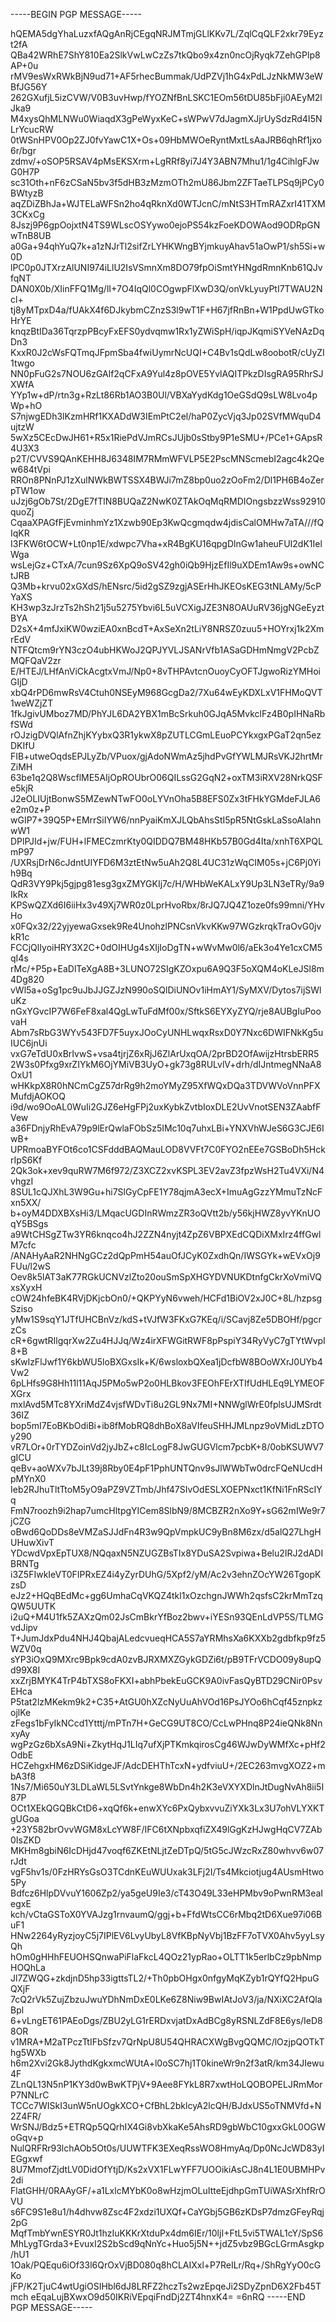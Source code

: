 -----BEGIN PGP MESSAGE-----

hQEMA5dgYhaLuzxfAQgAnRjCEgqNRJMTmjGLlKKv7L/ZqlCqQLF2xkr79Eyzt2fA
QBa42WRhE7ShY810Ea2SlkVwLwCzZs7tkQbo9x4zn0ncOjRyqk7ZehGPlp8AP+0u
rMV9esWxRWkBjN9ud71+AF5rhecBummak/UdPZVj1hG4xPdLJzNkMW3eWBfJG56Y
262GXufjL5izCVW/V0B3uvHwp/fYOZNfBnLSKC1EOm56tDU85bFji0AEyM2lJka9
M4xysQhMLNWu0WiaqdX3gPeWyxKeC+sWPwV7dJagmXJjrUySdzRd4I5NLrYcucRW
0tWSnHPV0Op2ZJ0fvYawC1X+Os+09HbMWOeRyntMxtLsAaJRB6qhRf1jxo6r/bgr
zdmv/+oSOP5RSAV4pMsEKSXrm+LgRRf8yi7J4Y3ABN7Mhu1/1g4CihlgFJwG0H7P
sc31Oth+nF6zCSaN5bv3f5dHB3zMzmOTh2mU86Jbm2ZFTaeTLPSq9jPCy0BWtyzB
aqZDiZBhJa+WJTELaWFSn2ho4qRknXd0WTJcnC/mNtS3HTmRAZxrI41TXM3CKxCg
8Jszj9P6gpOojxtN4TS9WLscOSYywo0ejoPS54kzFoeKDOWAod9ODRpGNwTnB8UB
a0Ga+94qhYuQ7k+a1zNJrTl2sifZrLYHKWngBYjmkuyAhav51aOwP1/sh5Si+w0D
lPC0p0JTXrzAlUNI974iLlU2IsVSmnXm8DO79fpOiSmtYHNgdRmnKnb61QJvfqNT
DAN0X0b/XIinFFQ1Mg/lI+7O4IqQl0COgwpFlXwD3Q/onVkLyuyPtI7TWAU2Ncl+
tj8yMTpxD4a/fUAkX4f6DJkybmCZnzS3l9wT1F+H67jfRnBn+W1PpdUwGTkoHrYE
knqzBtIDa36TqrzpPBcyFxEFS0ydvqmw1Rx1yZWiSpH/iqpJKqmiSYVeNAzDqDn3
KxxR0J2cWsFQTmqJFpmSba4fwiUymrNcUQI+C4Bv1sQdLw8oobotR/cUyZI1twgo
NN0pFuG2s7NOU6zGAlf2qCFxA9Yul4z8pOVE5YvlAQITPkzDIsgRA95RhrSJXWfA
YYp1w+dP/rtn3g+RzLt86Rb1AO3B0Ul/VBXaYydKdg1OeGSdQ9sLW8Lvo4pWp+hO
S7njwgEDh3lKzmHRf1KXADdW3IEmPtC2el/haP0ZycVjq3Jp02SVfMWquD4ujtzW
5wXz5CEcDwJH61+R5x1RiePdVJmRCsJUjb0sStby9P1eSMU+/PCe1+GApsR4U3X3
p2T/CVVS9QAnKEHH8J6348IM7RMmWFVLP5E2PscMNScmebI2agc4k2Qew684tVpi
RROn8PNnPJ1zXulNWkBWTSSX4BWJi7mZ8bp0uo2zOoFm2/Dl1PH6B4oZerpTW1ow
uJzj6gOb7St/2DgE7fTlN8BUQaZ2NwK0ZTAkOqMqRMDIOngsbzzWss92910quoZj
CqaaXPAGfFjEvminhmYz1Xzwb90Ep3KwQcgmqdw4jdisCalOMHw7aTA///fQIqKR
I3FKW6tOCW+Lt0np1E/xdwpc7Vha+xR4BgKU16qpgDlnGw1aheuFUI2dK1IelWga
wsLejGz+CTxA/7cun9Sz6XpQ9oSV42gh0iQb9HjzEfIl9uXDEm1Aw9s+owNCtJRB
Q3Mb+krvu02xGXdS/hENsrc/5id2gSZ9zgjASErHhJKEOsKEG3tNLAMy/5cPYaXS
KH3wp3zJrzTs2hSh21j5u5275Ybvi6L5uVCXigJZE3N8OAUuRV36jgNGeEyztBYA
D2sX+4mfJxiKW0wziEA0xnBcdT+AxSeXn2tLiY8NRSZ0zuu5+HOYrxj1k2XmrEdV
NTFQtcm9rYN3czO4ubHKWoJ2QPJYVLJSANrVfb1ASaGDHmNmgV2PcbZMQFQaV2zr
E/HTEJ/LHfAnViCkAcgtxVmJ/Np0+8vTHPAvtcnOuoyCyOFTJgwoRizYMHoiGIjD
xbQ4rPD6mwRsV4Ctuh0NSEyM968GcgDa2/7Xu64wEyKDXLxV1FHMoQVT1weWZjZT
1fkJgivUMboz7MD/PhYJL6DA2YBX1mBcSrkuh0GJqA5MvkclFz4B0pIHNaRbfSWd
rOJzigDVQlAfnZhjKYybxQ3R1ykwX8pZUTLCGmLEuoPCYkxgxPGaT2qn5ezDKIfU
FIB+utweOqdsEPJLyZb/VPuox/gjAdoNWmAz5jhdPvGfYWLMJRsVKJ2hrtMrZiMH
63be1q2Q8WscflME5AIjOpROUbrO06QILssG2GqN2+oxTM3iRXV28NrkQSFe5kjR
J2eOLIUjtBonwS5MZewNTwFO0oLYVnOha5B8EFS0Zx3tFHkYGMdeFJLA6e2m0z+P
wGIP7+39Q5P+EMrrSiIYW6/nnPyaiKmXJLQbAhsStI5pR5NtGskLaSsoAIahnwW1
DPlPJId+jw/FUH+lFMECzmrKty0QIDDQ7BM48HKb57B0Gd4Ita/xnhT6XPQLmP97
/UXRsjDrN6cJdntUIYFD6M3ztEtNw5uAh2Q8L4UC31zWqCIM05s+jC6Pj0Yih9Bq
QdR3VY9Pkj5gjpg81esg3gxZMYGKIj7c/H/WHbWeKALxY9Up3LN3eTRy/9a9IkRx
KPSwQZXd6I6iiHx3v49Xj7WR0z0LprHvoRbx/8rJQ7JQ4Z1oze0fs99mni/YHvHo
x0FQx32/22yjyewaGxsek9Re4UnohzlPNCsnVkvKKw97WGzkrqkTraOvG0jvkR1c
FCCjQlIyoiHRY3X2C+0dOIHUg4sXIjIoDgTN+wWvMw0l6/aEk3o4Ye1cxCM5qI4s
rMc/+P5p+EaDlTeXgA8B+3LUNO72SIgKZOxpu6A9Q3F5oXQM4oKLeJSl8m4Dg820
vWl5a+oSg1pc9uJbJJGZJzN990oSQlDiUNOv1iHmAY1/SyMXV/Dytos7ijSWluKz
nGxYGvcIP7W6FeF8xal4QgLwTuFdMf00x/SftkS6EYXyZYQ/rje8AUBgIuPoovaH
Abm7sRbG3WYv543FD7F5uyxJOoCyUNHLwqxRsxD0Y7Nxc6DWIFNkKg5uIUC6jnUi
vxG7eTdU0xBrIvwS+vsa4tjrjZ6xRjJ6ZlArUxqOA/2prBD2OfAwijzHtrsbERR5
2W3s0Pfxg9xrZIYkM6OjYMiVB3UyO+gk73g8RULvlV+drh/dIJntmegNNaA8OxU1
wHKkpX8R0hNCmCgZ57drRg9h2moYMyZ95XfWQxDQa3TDVWVoVnnPFXMufdjAOKOQ
i9d/wo9OoAL0WuIi2GJZ6eHgFPj2uxKybkZvtbIoxDLE2UvVnotSEN3ZAabfFVew
a36FDnjyRhEvA79p9lErQwlaFObSz5IMc10q7uhxLBi+YNXVhWJeS6G3CJE6IwB+
UPRmoaBYFOt6co1CSFdddBAQMauLOD8VVFt7C0FYO2nEEe7GSBoDh5HckrIpS6Kf
2Qk3ok+xev9quRW7M6f972/Z3XCZ2xvKSPL3EV2avZ3fpzWsH2Tu4VXi/N4vhgzI
8SUL1cQJXhL3W9Gu+hi7SlGyCpFE1Y78qjmA3ecX+ImuAgGzzYMmuTzNcFxn5XX/
b+oyM4DDXBXsHi3/LMqacUGDInRWmzZR3oQVtt2b/y56kjHWZ8yvYKnUOqY5BSgs
a9WtCHSgZTw3YR6knqco4hJ2ZZN4nyjt4ZpZ6VBPXEdCQDiXMxIrz4ffGwlM7cfc
/ANAHyAaR2NHNgGCz2dQpPmH54auOfJCyK0ZxdhQn/IWSGYk+wEVxOj9FUu/l2wS
Oev8k5lAT3aK77RGkUCNVzlZto20ouSmSpXHGYDVNUKDtnfgCkrXoVmiVQxsXyxH
cOW24hfeBK4RVjDKjcbOn0/+QKPYyN6vweh/HCFd1BiOV2xJ0C+8L/hzpsgSziso
yMw1S9sqY1JTfUHCBnVz/kdS+tVJfW3FKxG7KEq/i/SCavj8Ze5DBOHf/pgcrzCs
cR+6gwtRIlgqrXw2Zu4HJJq/Wz4irXFWGitRWF8pPspiY34RyVyC7gTYtWvpI8+B
sKwIzFlJwf1Y6kbWU5loBXGxsIk+K/6wsloxbQXea1jDcfbW8BOoWXrJ0UYb4Vw2
6pLHfs9G8Hh11l11AqJ5PMo5wP2o0HLBkov3FEOhFErXTIfUdHLEq9LYMEOFXGrx
mxlAvd5MTc8YXriMdZ4vjsfWDvTi8u2GL9Nx7MI+NNWglWrE0fplsUJMSrdt36IZ
bop5mI7EoBKbOdiBi+ib8fMobRQ8dhBoX8aVIfeuSHHJMLnpz9oVMidLzDTOy290
vR7LOr+0rTYDZoinVd2jyJbZ+c8IcLogF8JwGUGVlcm7pcbK+8/0obKSUWV7gICU
qeBv+aoWXv7bJLt39j8Rby0E4pF1PphUNTQnv9sJlWWbTw0drcFQeNUcdHpMYnX0
Ieb2RJhuTltTtoM5yO9aPZ9VZTmb/Jhf47SIvOdESLXOEPNxct1KfNi1FnRScIYq
FmN7roozh9i2hap7umcHltpgYICem8SlbN9/8MCBZR2nXo9Y+sG62mIWe9r7jCZG
oBwd6QoDDs8eVMZaSJJdFn4R3w9QpVmpkUC9yBn8M6zx/d5alQ27LhgHUHuwXivT
YDcwdVpxEpTUX8/NQqaxN5NZUGZBsTIx8YDuSA2Svpiwa+Belu2IRJ2dADIBRNTg
i3Z5FIwkIeVT0FIPRxEZ4i4yZyrDUhG/5Xpf2/yM/Ac2v3ehnZOcYW26TgopKzsD
eJz2+HQqBEdMc+gg6UmhaCqVKQZ4tkl1xOzchgnJWWh2qsfsC2krMmTzqQW5UUTK
i2uQ+M4U1fk5ZAXzQm02JsCmBkrYfBoz2bwv+iYESn93QEnLdVP5S/TLMGvdJipv
T+JumJdxPdu4NHJ4QbajALedcvueqHCA5S7aYRMhsXa6KXXb2gdbfkp9fz5WZV0q
sYP3iOxQ9MXrc9Bpk9cdA0zvBJRXMXZGykGDZi6t/pB9TFrVCDO09y8upQd99X8I
xxZrjBMYK4TrP4bTXS8oFKXI+abhPbekEuGCK9A0ivFasQyBTD29CNir0PsvEHca
P5tat2lzMKekm9k2+C35+AtGU0hXZcNyUuAhVOd16PsJYOo6hCqf45znpkzojlKe
zFegs1bFyIkNCcd1Ytttj/mPTn7H+GeCG9UT8CO/CcLwPHnq8P24ieQNk8NnxyAy
wgPzGz6bXsA9Ni+ZkytHqJ1LIq7ufXjPTKmkqirosCg46WJwDyWMfXc+pHf2OdbE
HCZehgxHM6zDSiKidgeJF/AdcDEHThTcxN+ydfviuU+/2EC263mvgXOZ2+mbA3f8
1Ns7/Mi650uY3LDLaWL5LSvtYnkge8WbDn4h2K3eVXYXDlnJtDugNvAh8ii5I87P
OCt1XEkQGQBkCtD6+xqQf6k+enwXYc6PxQybxvvuZiYXk3Lx3U7ohVLYXKTgUGoa
+23Y582brOvvWGM8xLcYW8F/IFC6tXNpbxqfiZX49lGgKzHJwgHqCV7ZAb0IsZKD
MKHm8gbiN6IcDHjd47voqf6ZKEtNLjtZeDTpQ/5tG5cJWzcRxZ80whvv6w07rJdt
vgF5hv1s/0FzHRYsGsO3TCdnKEuWUUxak3LFj2I/Ts4Mkciotjug4AUsmHtwo5Py
Bdfcz6HlpDVvuY1606Zp2/ya5geU9Ie3/cT43O49L33eHPMbv9oPwnRM3eaIegxE
kch/vCtaGSToX0YVAJzg1rnvaumQ/ggj+b+FfdWtsCC6rMbq2tD6Xue97i06BuF1
HNw2264yRyzjoyC5j7IPlEV6LvyUbyL8VfKBpNyVbj1BzFF7oTVX0Ahv5yyLsyQh
hOm0gHHhFEUOHSQnwaPiFlaFkcL4QOz21ypRao+OLTT1k5erlbCz9pbNmpHOQhLa
Jl7ZWQG+zkdjnD5hp33igttsTL2/+Th0pbOHgx0nfgyMqKZyb1rQYfQ2HpuGQXjF
7cQ2rVk5ZujZbzuJwuYDhNmDxE0LKe6Z8Niw9BwIAtJoV3/ja/NXiXC2AfQlaBpl
6+vLngET61PAEoDgs/ZBU2yLG1rERDxvjatDxAdBCg8yRSNLZdF8E6ys/IeD88OR
v1MRA+M2aTPczTtIFbSfzv7QrNpU8U54QHRACXWgBvgQQMC/lOzjpQOTkThg5WXb
h6m2Xvi2Gk8JythdKgkxmcWUtA+l0oSC7hj1T0kineWr9n2f3atR/km34JIewu4F
ZLnQL13N5nP1KY3d0wBwKTPjV+9Aee8FYkL8R7xwtHoLQOBOPELJRmMorP7NNLrC
TCCc7WISkI3unW5nUOgkXCO+CfBhL2bklcyA2lcQH/BJdxUS5oTNMVfd+N2Z4FR/
WrSNJ/Bdz5+ETRQp5QQrhIX4Gi8vbXkaKe5AhsRD9gbWbC10gxxGkL0OGWoGqv+p
NulQRFRr93lchAOb5Ot0s/UUWTFK3EXeqRssWO8HmyAq/Dp0NcJcWD83yIEGgxwf
8U7MmofZjdtLV0DidOfYtjD/Ks2xVX1FLwYFF7UOOikiAsCJ8n4L1E0UBMHPv2di
FlatGHH/0RAAyGF/+a1LxlcMYbK0o8wHzjmOLuItteEjdhpGmTUiWASrXhfRrOVU
s6FC9S1e8u1/h4dhvw8Zsc4F2xdzi1UXQf+CaYGbj5GB6zKDsP7dmzGFeyRqj2pG
MqfTmbYwnESYR0Jt1hzIuKKKrXtduPx4dm6IEr/10ljI+FtL5vi5TWAL1cY/SpS6
MhLygTGrda3+EvuxI2S2bScd9qNnYc+Huo5j5N++jdZ5vbz9BGcLGrmAsgkp/hU1
1Oak/PQEqu6iOf33l6QrOxVjBD080q8hCLAIXxl+P7ReILr/Rq+/ShRgYyO0cGKo
jFP/K2TjuC4wtUgiOSIHbl6dJ8LRFZ2hczTs2wzEpqeJi2SDyZpnD6X2Fb45Tmch
eEqaLujBXwxO9d50IKRiVEpqiFndDj2ZT4hnxK4=
=6nRQ
-----END PGP MESSAGE-----
